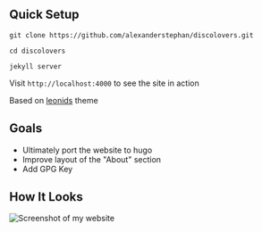 ## Quick Setup

`git clone https://github.com/alexanderstephan/discolovers.git`

`cd discolovers`

`jekyll server`

Visit `http://localhost:4000` to see the site in action

Based on [leonids](https://github.com/renyuanz/leonids) theme

## Goals

- Ultimately port the website to hugo
- Improve layout of the "About" section
- Add GPG Key

## How It Looks

![Screenshot of my website](https://raw.githubusercontent.com/alexanderstephan/discolovers/master/discolovers.png "discolovers.de")
